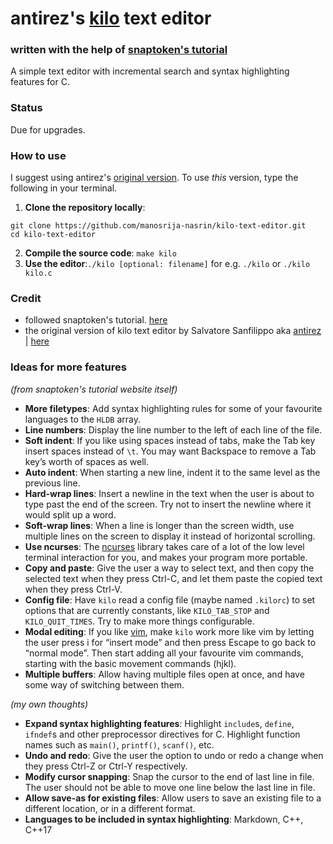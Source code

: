 # antirez's [kilo](https://github.com/antirez/kilo) text editor

### written with the help of [snaptoken's tutorial](https://viewsourcecode.org/snaptoken/kilo/)

A simple text editor with incremental search and syntax highlighting features for C.

### Status

Due for upgrades.

### How to use

I suggest using antirez's [original version](https://github.com/antirez/kilo). To use _this_ version, type the following in your terminal.

1. **Clone the repository locally**:

```
git clone https://github.com/manosrija-nasrin/kilo-text-editor.git
cd kilo-text-editor
```

2. **Compile the source code**: `make kilo`
3. **Use the editor**:`./kilo [optional: filename]` for e.g. `./kilo` or `./kilo kilo.c`

### Credit

- followed snaptoken's tutorial. [here](https://viewsourcecode.org/snaptoken/kilo/)
- the original version of kilo text editor by Salvatore Sanfilippo aka [antirez](https://github.com/antirez) | [here](https://github.com/antirez/kilo)

### Ideas for more features

_(from snaptoken's tutorial website itself)_

- **More filetypes**: Add syntax highlighting rules for some of your favourite languages to the `HLDB` array.
- **Line numbers**: Display the line number to the left of each line of the file.
- **Soft indent**: If you like using spaces instead of tabs, make the Tab key insert spaces instead of `\t`. You may want Backspace to remove a Tab key’s worth of spaces as well.
- **Auto indent**: When starting a new line, indent it to the same level as the previous line.
- **Hard-wrap lines**: Insert a newline in the text when the user is about to type past the end of the screen. Try not to insert the newline where it would split up a word.
- **Soft-wrap lines**: When a line is longer than the screen width, use multiple lines on the screen to display it instead of horizontal scrolling.
- **Use ncurses**: The [ncurses](https://en.wikipedia.org/wiki/Ncurses) library takes care of a lot of the low level terminal interaction for you, and makes your program more portable.
- **Copy and paste**: Give the user a way to select text, and then copy the selected text when they press Ctrl-C, and let them paste the copied text when they press Ctrl-V.
- **Config file**: Have `kilo` read a config file (maybe named `.kilorc`) to set options that are currently constants, like `KILO_TAB_STOP` and `KILO_QUIT_TIMES`. Try to make more things configurable.
- **Modal editing**: If you like [vim](http://www.vim.org/), make `kilo` work more like vim by letting the user press i for “insert mode” and then press Escape to go back to “normal mode”. Then start adding all your favourite vim commands, starting with the basic movement commands (hjkl).
- **Multiple buffers**: Allow having multiple files open at once, and have some way of switching between them.

_(my own thoughts)_

- **Expand syntax highlighting features**: Highlight `include`s, `define`, `ifndef`s and other preprocessor directives for C. Highlight function names such as `main()`, `printf()`, `scanf()`, etc.
- **Undo and redo**: Give the user the option to undo or redo a change when they press Ctrl-Z or Ctrl-Y respectively.
- **Modify cursor snapping**: Snap the cursor to the end of last line in file. The user should not be able to move one line below the last line in file.
- **Allow save-as for existing files**: Allow users to save an existing file to a different location, or in a different format.
- **Languages to be included in syntax highlighting**: Markdown, C++, C++17
